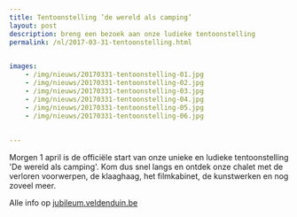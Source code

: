 ```yaml
---
title: Tentoonstelling ’de wereld als camping’
layout: post
description: breng een bezoek aan onze ludieke tentoonstelling
permalink: /nl/2017-03-31-tentoonstelling.html

    
images: 
    - /img/nieuws/20170331-tentoonstelling-01.jpg
    - /img/nieuws/20170331-tentoonstelling-02.jpg
    - /img/nieuws/20170331-tentoonstelling-03.jpg
    - /img/nieuws/20170331-tentoonstelling-04.jpg
    - /img/nieuws/20170331-tentoonstelling-05.jpg
    - /img/nieuws/20170331-tentoonstelling-06.jpg
    
    
---
```


Morgen 1 april is de officiële start van onze unieke en ludieke tentoonstelling 'De wereld als camping'. Kom dus snel langs en ontdek onze chalet met de verloren voorwerpen, de klaaghaag, het filmkabinet, de kunstwerken en nog zoveel meer. 

Alle info op [jubileum.veldenduin.be](http://www.veldenduin.be/jubileum/nl/tentoonstelling/praktisch.html)
